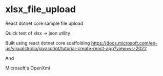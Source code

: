 # xlsx_file_upload
React dotnet core sample file upload

Quick test of xlsx -> json utility

Built using react dotnet core scaffolding
https://docs.microsoft.com/en-us/visualstudio/javascript/tutorial-create-react-app?view=vs-2022

And

Microsoft's OpenXml